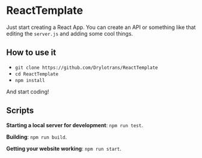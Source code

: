 # ReactTemplate
Just start creating a React App.
You can create an API or something like that editing the `server.js` and adding some cool things.

## How to use it
- `git clone https://github.com/Drylotrans/ReactTemplate`
- `cd ReactTemplate`
- `npm install`

And start coding!


## Scripts
**Starting a local server for development**: `npm run test`.

**Building**: `npm run build`.

**Getting your website working**: `npm run start`.
